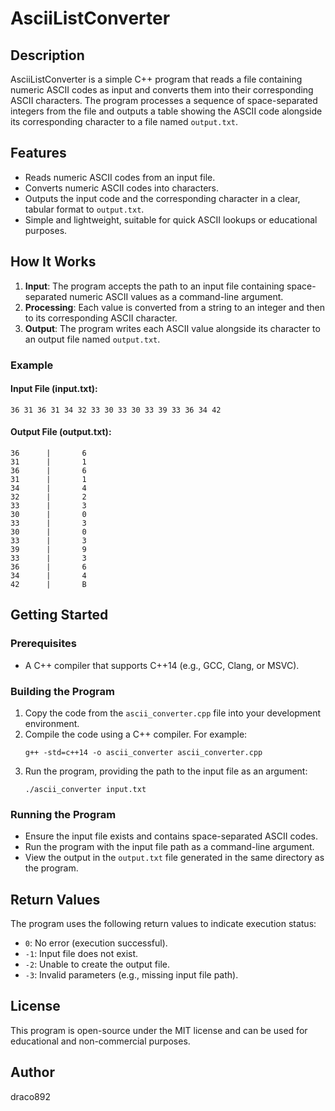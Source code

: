 # AsciiListConverter

## Description
AsciiListConverter is a simple C++ program that reads a file containing numeric ASCII codes as input and converts them into their corresponding ASCII characters. The program processes a sequence of space-separated integers from the file and outputs a table showing the ASCII code alongside its corresponding character to a file named `output.txt`.

## Features
- Reads numeric ASCII codes from an input file.
- Converts numeric ASCII codes into characters.
- Outputs the input code and the corresponding character in a clear, tabular format to `output.txt`.
- Simple and lightweight, suitable for quick ASCII lookups or educational purposes.

## How It Works
1. **Input**: The program accepts the path to an input file containing space-separated numeric ASCII values as a command-line argument.
2. **Processing**: Each value is converted from a string to an integer and then to its corresponding ASCII character.
3. **Output**: The program writes each ASCII value alongside its character to an output file named `output.txt`.

### Example
#### Input File (input.txt):
```
36 31 36 31 34 32 33 30 33 30 33 39 33 36 34 42
```

#### Output File (output.txt):
```
36      |       6
31      |       1
36      |       6
31      |       1
34      |       4
32      |       2
33      |       3
30      |       0
33      |       3
30      |       0
33      |       3
39      |       9
33      |       3
36      |       6
34      |       4
42      |       B
```

## Getting Started

### Prerequisites
- A C++ compiler that supports C++14 (e.g., GCC, Clang, or MSVC).

### Building the Program
1. Copy the code from the `ascii_converter.cpp` file into your development environment.
2. Compile the code using a C++ compiler. For example:
   ```
   g++ -std=c++14 -o ascii_converter ascii_converter.cpp
   ```
3. Run the program, providing the path to the input file as an argument:
   ```
   ./ascii_converter input.txt
   ```

### Running the Program
- Ensure the input file exists and contains space-separated ASCII codes.
- Run the program with the input file path as a command-line argument.
- View the output in the `output.txt` file generated in the same directory as the program.

## Return Values
The program uses the following return values to indicate execution status:
- `0`: No error (execution successful).
- `-1`: Input file does not exist.
- `-2`: Unable to create the output file.
- `-3`: Invalid parameters (e.g., missing input file path).

## License
This program is open-source under the MIT license and can be used for educational and non-commercial purposes.

## Author
draco892


